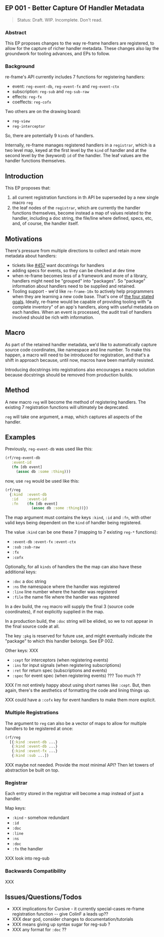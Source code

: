 ## EP 001 - Better Capture Of Handler Metadata  

> Status: Draft. WIP. Incomplete. Don't read.

### Abstract 

This EP proposes changes to the way re-frame handlers are registered, 
to allow for the capture of richer handler metadata. 
These changes also lay the groundwork for tooling advances, and EPs to follow.


### Background  

re-frame's API currently includes 7 functions for registering handlers:
  - event: `reg-event-db`, `reg-event-fx` and `reg-event-ctx`
  - subscription: `reg-sub` and `reg-sub-raw`
  - effects: `reg-fx`
  - coeffects: `reg-cofx`
 
Two others are on the drawing board: 
  - `reg-view`
  - `reg-interceptor`
  
So, there are potentially 9 `kinds` of handlers.

Internally, re-frame manages registered handlers in a `registrar`, which is a two level map, 
keyed at the first level by the `kind` of handler and at the second level by the (keyword) 
`id` of the handler. The leaf values are the handler functions themselves.
 
 
## Introduction 

This EP proposes that:
  1. all current registration functions in th API be superseded by a new single macro `reg`
  2. the leaf nodes of the `registrar`, which are currently the handler functions themselves, 
     become instead a map of values related to the handler, 
     including a doc string, the file/line where defined, specs, etc, and, of course, 
     the handler itself.


## Motivations

There's pressure from multiple directions to collect and retain more metadata about handlers: 
  - tickets like [#457](https://github.com/Day8/re-frame/issues/457) want docstrings for handlers
  - adding specs for events, so they can be checked at dev time
  - when re-frame becomes less of a framework and more of a library, handlers might 
    need be "grouped" into "packages". So "package" information about handlers need 
    to be supplied and retained.
  - Tooling support - we'd like `re-frame-10x` to actively help programmers when they are learning a 
    new code base. That's one of [the four stated goals](https://github.com/Day8/re-frame-10x#helps-me-how). 
    Ideally, re-frame would be capable of providing tooling with "a complete 
    inventory" of an app's handlers, along with useful
    metadata on each handles. When an event is processed, the audit trail of 
    handlers involved should be rich with information.

## Macro

As part of the retained handler metadata, we'd like to automatically capture 
source code coordinates, like namespace and line number.
To make this happen, a macro will need to be introduced for registration, and that's a shift in 
approach because, until now, macros have been manfully resisted.

Introducing docstrings into registrations also encourages 
a macro solution because docstrings should be removed from 
production builds.

## Method 

A new macro `reg` will become the method 
of registering handlers. The existing 7 registration functions
will ultimately be deprecated.

`reg` will take one argument, a map, which captures all aspects of 
the handler. 

## Examples

Previously, `reg-event-db` was used like this:
```clj
(rf/reg-event-db 
   :event-id 
   (fn [db event]
     (assoc db :some :thing)))
```

now, use `reg` would be used like this:
```clj
(rf/reg
  {:kind  :event-db
   :id    :event-id 
   :fn    (fn [db event]
            (assoc db :some :thing))})
```

The map argument must contains the keys `:kind`, `:id` and `:fn`, 
with other valid keys being dependent on the `kind` of 
handler being registered.

The value `:kind` can be one these 7 (mapping to 7 existing `reg-*` functions): 
  - `:event-db` `:event-fx` `:event-ctx`
  - `:sub` `:sub-raw`
  - `:fx`
  - `:cofx`
  
Optionally, for all `kinds` of handlers the 
the map can also have these additional keys:
   - `:doc` a doc string
   - `:ns` the namespace where the handler was registered 
   - `:line` line number where the handler was registered
   - `:file` the name file where the handler was registered

In a dev build, the `reg` macro will supply the final 3 (source code coordinates), 
if not explicitly supplied in the map. 

In a production build, the `:doc` string will be elided, so we to not
appear in the final source code at all. 

The key `:pkg` is reserved for future use, and might eventually indicate the 
"package" to which this handler belongs. See EP 002. 

Other keys:  XXX
  - `:cept` for interceptors (when registering events)
  - `:ins` for input signals (when registering subscriptions)
  - `:ret` for return spec (subscriptions and events)
  - `:spec` for event spec (when registering events)  ???  Too much ??

XXX I'm not entirely happy about using short names like `:cept`.  But, then 
again, there's the aesthetics  of formatting the code and lining things up.  

XXX could have a `:cofx` key for  event handlers to make them more explicit. 

### Multiple Registrations

The argument to `reg` can also be a vector of maps to allow
for multiple handlers to be registered at once:

```clj 
(rf/reg
  [{:kind :event-db ...}
   {:kind :event-db ...}
   {:kind :event-fx ...}
   {:kind :sub ...])
```

XXX maybe not needed. Provide the most minimal API? Then let towers of abstraction be built on top.

### Registrar 

Each entry stored in the registrar will become a map instead of just a handler. 

Map keys:
  - `:kind`  - somehow redundant 
  - `:id`
  - `:doc`
  - `:line`
  - `:ns`
  - `:doc`
  - `:fn` the handler
  
XXX look into reg-sub 

### Backwards Compatibility 

XXX

## Issues/Questions/Todos 

  - XXX implications for Cursive - it currently special-cases re-frame registration function -- give ColinF a leads up?? 
  - XXX dear god, consider changes to documentation/tutorials 
  - XXX means giving up syntax sugar for reg-sub ?
  - XXX any format for `:doc` ??



